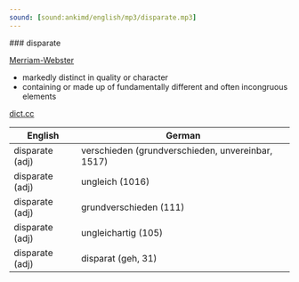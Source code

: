 ```yaml
---
sound: [sound:ankimd/english/mp3/disparate.mp3]
---
```


\### disparate

[Merriam-Webster](https://www.merriam-webster.com/dictionary/disparate)

- markedly distinct in quality or character
- containing or made up of fundamentally different and often incongruous elements

[dict.cc](https://www.dict.cc/disparate)

| English        | German       |
| -------------- | ------------ |
| disparate (adj) | verschieden (grundverschieden, unvereinbar, 1517) |
| disparate (adj) | ungleich (1016) |
| disparate (adj) | grundverschieden (111) |
| disparate (adj) | ungleichartig (105) |
| disparate (adj) | disparat (geh, 31) |
